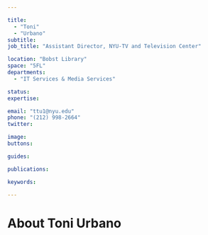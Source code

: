 ```yaml
---

title:
  - "Toni"
  - "Urbano"
subtitle: 
job_title: "Assistant Director, NYU-TV and Television Center"

location: "Bobst Library"
space: "5FL"
departments:
  - "IT Services & Media Services"

status: 
expertise:

email: "ttu1@nyu.edu"
phone: "(212) 998-2664"
twitter: 

image: 
buttons:

guides:

publications:

keywords:

---
```


# About Toni Urbano


